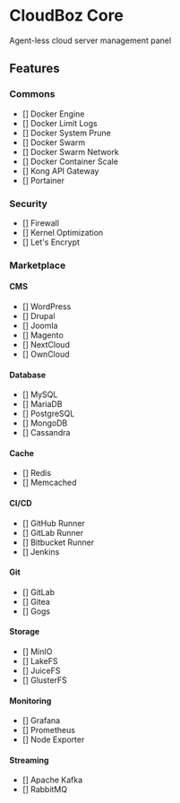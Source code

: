 # CloudBoz Core

Agent-less cloud server management panel

## Features

### Commons

- [] Docker Engine
- [] Docker Limit Logs
- [] Docker System Prune
- [] Docker Swarm
- [] Docker Swarm Network
- [] Docker Container Scale
- [] Kong API Gateway
- [] Portainer

### Security

- [] Firewall
- [] Kernel Optimization
- [] Let's Encrypt

### Marketplace

#### CMS

- [] WordPress
- [] Drupal
- [] Joomla
- [] Magento
- [] NextCloud
- [] OwnCloud

#### Database

- [] MySQL
- [] MariaDB
- [] PostgreSQL
- [] MongoDB
- [] Cassandra

#### Cache

- [] Redis
- [] Memcached

#### CI/CD

- [] GitHub Runner
- [] GitLab Runner
- [] Bitbucket Runner
- [] Jenkins

#### Git

- [] GitLab
- [] Gitea
- [] Gogs

#### Storage

- [] MinIO
- [] LakeFS
- [] JuiceFS
- [] GlusterFS

#### Monitoring

- [] Grafana
- [] Prometheus
- [] Node Exporter

#### Streaming

- [] Apache Kafka
- [] RabbitMQ
